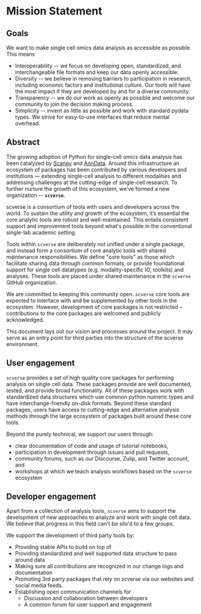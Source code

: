 # Mission Statement

## Goals

We want to make single cell omics data analysis as accessible as possible. This means

* Interoperability -- we focus on developing open, standardized, and interchangeable file formats and keep our data openly accessible. 
* Diversity -- we believe in removing barriers to participation in research, including economic factors and institutional culture. Our tools will have the most impact if they are developed by and for a diverse community.
* Transparency -- we do our work as openly as possible and welcome our community to join the decision making process.
* Simplicity -- invent as little as possible and work with standard pydata types. We strive for easy-to-use interfaces that reduce mental overhead.

## Abstract

The growing adoption of Python for single-cell omics data analysis has been catalyzed by [Scanpy](https://genomebiology.biomedcentral.com/articles/10.1186/s13059-017-1382-0) and [AnnData](https://anndata.readthedocs.io/en/latest/). 
Around this infrastructure an ecosystem of packages has been contributed by various developers and institutions — extending single-cell analysis to different modalities and addressing challenges at the cutting-edge of single-cell research.
To further nurture the growth of this ecosystem, we've formed a new organization -- **`scverse`**.

scverse is a consortium of tools with users and developers across the world. To sustain the utility and growth of the ecosystem, it’s essential the core analytic tools are robust and well-maintained. This entails consistent support and improvement tools beyond what's possible in the conventional single-lab academic setting.

Tools within `scverse` are deliberately not unified under a single package, and instead form a consortium of core analytic tools with shared maintenance responsibilities.
We define "core tools" as those which facilitate sharing data through common formats, or provide foundational support for single cell datatypes (e.g. modality-specific IO, toolkits) and analyses. 
These tools are placed under shared maintenance in the `scverse` GitHub organization.

We are committed to keeping this community open.
`scverse` core tools are expected to interface with and be supplemented by other tools in the ecosystem.
However, development of core packages is not restricted – contributions to the core packages are welcomed and publicly acknowledged.

This document lays out our vision and processes around the project.
It may serve as an entry point for third parties into the structure of the scverse environment.

## User engagement

`scverse` provides a set of high quality core packages for performing analysis on single cell data.
These packages provide are well documented, tested, and provide broad functionality.
All of these packages work with standardized data structures which use common python numeric types and have interchange-friendly on-disk formats.
Beyond these standard packages, users have access to cutting-edge and alternative analysis methods through the large ecosystem of packages built around these core tools.

Beyond the purely technical, we support our users through:

* clear documentation of code and usage of tutorial notebooks,
* participation in development through issues and pull requests,
* community forums, such as our Discourse, Zulip, and Twitter account, and
* workshops at which we teach analysis workflows based on the `scverse` ecosystem

## Developer engagement

Apart from a collection of analysis tools, `scverse` aims to support the development of new approaches to analyze and work with single cell data.
We believe that progress in this field can't be silo'd to a few groups.

We support the development of third party tools by:

* Providing stable APIs to build on top of
* Providing standardized and well supported data structure to pass around data
* Making sure all contributions are recognized in our change logs and documentation
* Promoting 3rd party packages that rely on scverse via our websites and social media feeds.
* Establishing open communication channels for
  * Discussion and collaboration between developers
  * A common forum for user support and engagement
